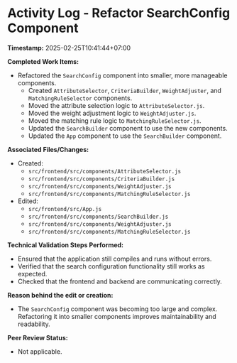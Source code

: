 # Activity Log - Refactor SearchConfig Component

**Timestamp:** 2025-02-25T10:41:44+07:00

**Completed Work Items:**

*   Refactored the `SearchConfig` component into smaller, more manageable components.
    *   Created `AttributeSelector`, `CriteriaBuilder`, `WeightAdjuster`, and `MatchingRuleSelector` components.
    *   Moved the attribute selection logic to `AttributeSelector.js`.
    *   Moved the weight adjustment logic to `WeightAdjuster.js`.
    *   Moved the matching rule logic to `MatchingRuleSelector.js`.
    *   Updated the `SearchBuilder` component to use the new components.
    *   Updated the `App` component to use the `SearchBuilder` component.

**Associated Files/Changes:**

*   Created:
    *   `src/frontend/src/components/AttributeSelector.js`
    *   `src/frontend/src/components/CriteriaBuilder.js`
    *   `src/frontend/src/components/WeightAdjuster.js`
    *   `src/frontend/src/components/MatchingRuleSelector.js`
*   Edited:
    *   `src/frontend/src/App.js`
    *   `src/frontend/src/components/SearchBuilder.js`
    *   `src/frontend/src/components/WeightAdjuster.js`
    *   `src/frontend/src/components/MatchingRuleSelector.js`

**Technical Validation Steps Performed:**

*   Ensured that the application still compiles and runs without errors.
*   Verified that the search configuration functionality still works as expected.
*   Checked that the frontend and backend are communicating correctly.

**Reason behind the edit or creation:**

*   The `SearchConfig` component was becoming too large and complex. Refactoring it into smaller components improves maintainability and readability.

**Peer Review Status:**

*   Not applicable.